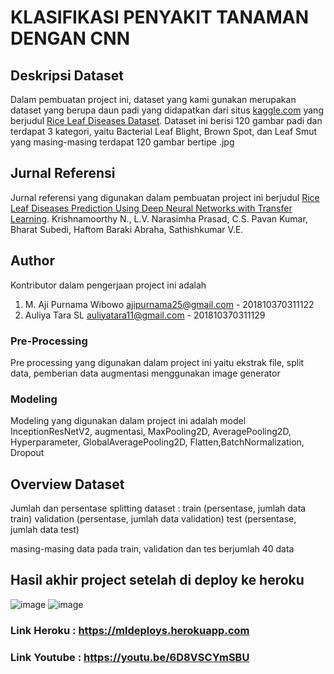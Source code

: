 # KLASIFIKASI PENYAKIT TANAMAN DENGAN CNN

## Deskripsi Dataset
Dalam pembuatan project ini, dataset yang kami gunakan merupakan dataset yang berupa daun padi yang didapatkan dari situs [kaggle.com](http://www.kaggle.com) yang berjudul [Rice Leaf Diseases Dataset](http://www.kaggle.com/vbookshelf/rice-leaf-diseases). Dataset ini berisi 120 gambar padi dan terdapat 3 kategori, yaitu Bacterial Leaf Blight, Brown Spot, dan Leaf Smut yang masing-masing terdapat 120 gambar bertipe .jpg

## Jurnal Referensi
Jurnal referensi yang digunakan dalam pembuatan project ini berjudul [Rice Leaf Diseases Prediction Using Deep Neural Networks with Transfer Learning](http://www.doi.org/10.1016/j.envres.2021.111275). Krishnamoorthy N., L.V. Narasimha Prasad, C.S. Pavan Kumar, Bharat Subedi, Haftom Baraki Abraha, Sathishkumar V.E.

## Author
Kontributor dalam pengerjaan project ini adalah
1. M. Aji Purnama Wibowo [ajipurnama25@gmail.com](http://www.gmail.com) - 201810370311122
2. Auliya Tara SL [auliyatara11@gmail.com](http://www.gmail.com) - 201810370311129

### Pre-Processing
Pre processing yang digunakan dalam project ini yaitu ekstrak file, split data, pemberian data augmentasi menggunakan image generator

### Modeling
Modeling yang digunakan dalam project ini adalah model InceptionResNetV2, augmentasi, MaxPooling2D, AveragePooling2D, Hyperparameter, GlobalAveragePooling2D, Flatten,BatchNormalization, Dropout

## Overview Dataset
Jumlah dan persentase splitting dataset :
train (persentase, jumlah data train)
validation (persentase, jumlah data validation)
test (persentase, jumlah data test)

masing-masing data pada train, validation dan tes berjumlah 40 data

## Hasil akhir project setelah di deploy ke heroku
![image](https://user-images.githubusercontent.com/92361807/149866809-03a58071-e31f-4306-99f5-73aa0f79a66c.png)
![image](https://user-images.githubusercontent.com/92361807/149866901-4e7064d1-879f-4290-9444-77812ebeb491.png)

### Link Heroku : https://mldeploys.herokuapp.com

### Link Youtube : https://youtu.be/6D8VSCYmSBU
